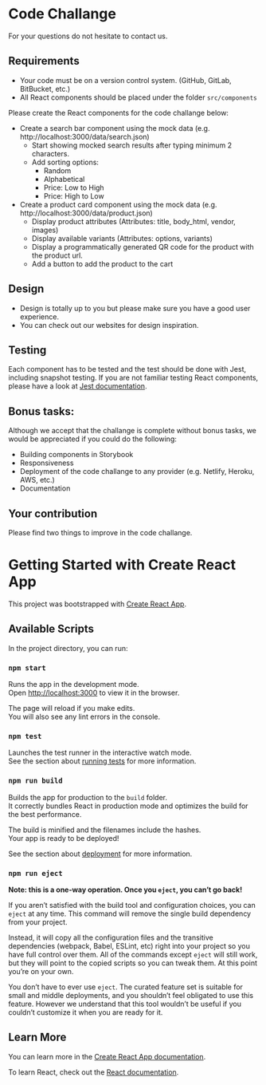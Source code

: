 # Code Challange

For your questions do not hesitate to contact us.

## Requirements

- Your code must be on a version control system. (GitHub, GitLab, BitBucket, etc.)
- All React components should be placed under the folder `src/components`

Please create the React components for the code challange below:

- Create a search bar component using the mock data (e.g. http://localhost:3000/data/search.json)
  - Start showing mocked search results after typing minimum 2 characters.
  - Add sorting options: 
    - Random
    - Alphabetical
    - Price: Low to High
    - Price: High to Low
- Create a product card component using the mock data (e.g. http://localhost:3000/data/product.json)
    - Display product attributes (Attributes: title, body_html, vendor, images)
    - Display available variants (Attributes: options, variants)
    - Display a programmatically generated QR code for the product with the product url.
    - Add a button to add the product to the cart

## Design
- Design is totally up to you but please make sure you have a good user experience.
- You can check out our websites for design inspiration.

## Testing 
Each component has to be tested and the test should be done with Jest, including snapshot testing. 
If you are not familiar testing React components, please have a look at [Jest documentation](https://jestjs.io/docs/tutorial-react).

## Bonus tasks:
Although we accept that the challange is complete without bonus tasks, we would be appreciated if you could do the following:
- Building components in Storybook
- Responsiveness
- Deployment of the code challange to any provider (e.g. Netlify, Heroku, AWS, etc.)
- Documentation

## Your contribution
Please find two things to improve in the code challange.

# Getting Started with Create React App

This project was bootstrapped with [Create React App](https://github.com/facebook/create-react-app).

## Available Scripts

In the project directory, you can run:

### `npm start`

Runs the app in the development mode.\
Open [http://localhost:3000](http://localhost:3000) to view it in the browser.

The page will reload if you make edits.\
You will also see any lint errors in the console.

### `npm test`

Launches the test runner in the interactive watch mode.\
See the section about [running tests](https://facebook.github.io/create-react-app/docs/running-tests) for more information.

### `npm run build`

Builds the app for production to the `build` folder.\
It correctly bundles React in production mode and optimizes the build for the best performance.

The build is minified and the filenames include the hashes.\
Your app is ready to be deployed!

See the section about [deployment](https://facebook.github.io/create-react-app/docs/deployment) for more information.

### `npm run eject`

**Note: this is a one-way operation. Once you `eject`, you can’t go back!**

If you aren’t satisfied with the build tool and configuration choices, you can `eject` at any time. This command will remove the single build dependency from your project.

Instead, it will copy all the configuration files and the transitive dependencies (webpack, Babel, ESLint, etc) right into your project so you have full control over them. All of the commands except `eject` will still work, but they will point to the copied scripts so you can tweak them. At this point you’re on your own.

You don’t have to ever use `eject`. The curated feature set is suitable for small and middle deployments, and you shouldn’t feel obligated to use this feature. However we understand that this tool wouldn’t be useful if you couldn’t customize it when you are ready for it.

## Learn More

You can learn more in the [Create React App documentation](https://facebook.github.io/create-react-app/docs/getting-started).

To learn React, check out the [React documentation](https://reactjs.org/).
